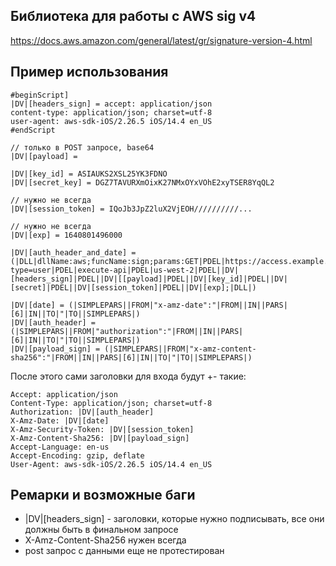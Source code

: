 ## Библиотека для работы с AWS sig v4
https://docs.aws.amazon.com/general/latest/gr/signature-version-4.html

## Пример использования

```
#beginScript]
|DV|[headers_sign] = accept: application/json
content-type: application/json; charset=utf-8
user-agent: aws-sdk-iOS/2.26.5 iOS/14.4 en_US
#endScript

// только в POST запросе, base64
|DV|[payload] =

|DV|[key_id] = ASIAUKS2XSL25YK3FDNO
|DV|[secret_key] = DGZ7TAVURXmOixK27NMxOYxVOhE2xyTSER8YqQL2

// нужно не всегда
|DV|[session_token] = IQoJb3JpZ2luX2VjEOH//////////...

// нужно не всегда
|DV|[exp] = 1640801496000

|DV|[auth_header_and_date] = (|DLL|dllName:aws;funcName:sign;params:GET|PDEL|https://access.example.com/info?type=user|PDEL|execute-api|PDEL|us-west-2|PDEL||DV|[headers_sign]|PDEL||DV|[[payload]|PDEL||DV|[key_id]|PDEL||DV|[secret]|PDEL||DV|[session_token]|PDEL||DV|[exp];|DLL|)

|DV|[date] = (|SIMPLEPARS||FROM|"x-amz-date":"|FROM||IN||PARS|[6]|IN||TO|"|TO||SIMPLEPARS|)
|DV|[auth_header] = (|SIMPLEPARS||FROM|"authorization":"|FROM||IN||PARS|[6]|IN||TO|"|TO||SIMPLEPARS|)
|DV|[payload_sign] = (|SIMPLEPARS||FROM|"x-amz-content-sha256":"|FROM||IN||PARS|[6]|IN||TO|"|TO||SIMPLEPARS|)
```

После этого сами заголовки для входа будут +- такие:

```
Accept: application/json
Content-Type: application/json; charset=utf-8
Authorization: |DV|[auth_header]
X-Amz-Date: |DV|[date]
X-Amz-Security-Token: |DV|[session_token]
X-Amz-Content-Sha256: |DV|[payload_sign]
Accept-Language: en-us
Accept-Encoding: gzip, deflate
User-Agent: aws-sdk-iOS/2.26.5 iOS/14.4 en_US
```

## Ремарки и возможные баги

- |DV|[headers_sign] - заголовки, которые нужно подписывать, все они должны быть в финальном запросе
- X-Amz-Content-Sha256 нужен всегда
- post запрос с данными еще не протестирован
